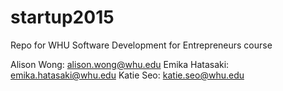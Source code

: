 # startup2015
Repo for WHU Software Development for Entrepreneurs course

Alison Wong: alison.wong@whu.edu
Emika Hatasaki: emika.hatasaki@whu.edu
Katie Seo: katie.seo@whu.edu
